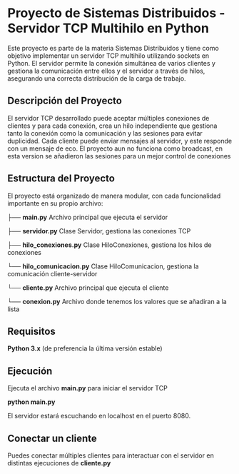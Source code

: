 # Proyecto de Sistemas Distribuidos - Servidor TCP Multihilo en Python

Este proyecto es parte de la materia Sistemas Distribuidos y tiene como objetivo implementar un servidor TCP multihilo utilizando sockets en Python. El servidor permite la conexión simultánea de varios clientes y gestiona la comunicación entre ellos y el servidor a través de hilos, asegurando una correcta distribución de la carga de trabajo.

## Descripción del Proyecto
El servidor TCP desarrollado puede aceptar múltiples conexiones de clientes y para cada conexión, crea un hilo independiente que gestiona tanto la conexión como la comunicación y las sesiones para evitar duplicidad. Cada cliente puede enviar mensajes al servidor, y este responde con un mensaje de eco. El proyecto aun no funciona como broadcast, en esta version se añadieron las sesiones para un mejor control de conexiones

## Estructura del Proyecto
El proyecto está organizado de manera modular, con cada funcionalidad importante en su propio archivo:


├── **main.py**               Archivo principal que ejecuta el servidor

├── **servidor.py**           Clase Servidor, gestiona las conexiones TCP

├── **hilo_conexiones.py**     Clase HiloConexiones, gestiona los hilos de conexiones

└── **hilo_comunicacion.py**   Clase HiloComunicacion, gestiona la comunicación cliente-servidor

└── **cliente.py**              Archivo principal que ejecuta el cliente

└── **conexion.py**              Archivo donde tenemos los valores que se añadiran a la lista

## Requisitos

**Python 3.x** (de preferencia la última versión estable)

## Ejecución

Ejecuta el archivo **main.py** para iniciar el servidor TCP

**python main.py**

El servidor estará escuchando en localhost en el puerto 8080.

## Conectar un cliente

Puedes conectar múltiples clientes para interactuar con el servidor en distintas ejecuciones de **cliente.py**